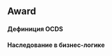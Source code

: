 ## Award
#### Дефиниция OCDS
[](/schema/definitions/Award.schema.json)
#### Наследование в бизнес-логике
[](/schema/inheritances/Award.Inhritances.schema.json)
